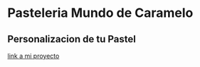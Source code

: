 # Pasteleria Mundo de Caramelo

## Personalizacion de tu Pastel 

[link a mi proyecto](https://alexgonzalezmar.github.io/clase-7/)